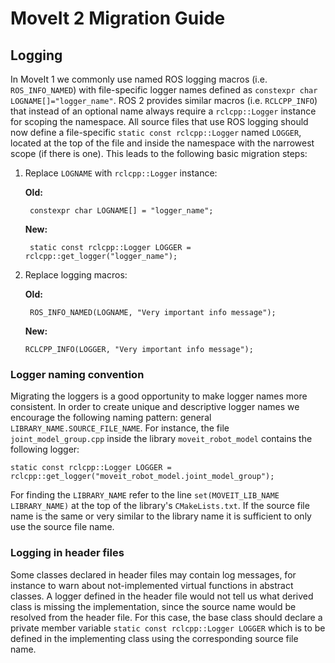 # MoveIt 2 Migration Guide

## Logging

In MoveIt 1 we commonly use named ROS logging macros (i.e. `ROS_INFO_NAMED`) with file-specific logger names defined as `constexpr char LOGNAME[]="logger_name"`.
ROS 2 provides similar macros (i.e. `RCLCPP_INFO`) that instead of an optional name always require a `rclcpp::Logger` instance for scoping the namespace.
All source files that use ROS logging should now define a file-specific `static const rclcpp::Logger` named `LOGGER`, located at the top of the file and inside the namespace with the narrowest scope (if there is one).
This leads to the following basic migration steps:

1. Replace `LOGNAME` with `rclcpp::Logger` instance:

    <b>Old:</b>
    
        constexpr char LOGNAME[] = "logger_name";
  
    <b>New:</b>
    
        static const rclcpp::Logger LOGGER = rclcpp::get_logger("logger_name");
  
2. Replace logging macros:

    <b>Old:</b>
    
        ROS_INFO_NAMED(LOGNAME, "Very important info message");
   
   <b>New:</b>

       RCLCPP_INFO(LOGGER, "Very important info message");
       
### Logger naming convention

Migrating the loggers is a good opportunity to make logger names more consistent.
In order to create unique and descriptive logger names we encourage the following naming pattern: general `LIBRARY_NAME.SOURCE_FILE_NAME`.
For instance, the file `joint_model_group.cpp` inside the library `moveit_robot_model` contains the following logger:

    static const rclcpp::Logger LOGGER = rclcpp::get_logger("moveit_robot_model.joint_model_group");

For finding the `LIBRARY_NAME` refer to the line `set(MOVEIT_LIB_NAME LIBRARY_NAME)` at the top of the library's `CMakeLists.txt`.
If the source file name is the same or very similar to the library name it is sufficient to only use the source file name.

### Logging in header files

Some classes declared in header files may contain log messages, for instance to warn about not-implemented virtual functions in abstract classes.
A logger defined in the header file would not tell us what derived class is missing the implementation, since the source name would be resolved from the header file.
For this case, the base class should declare a private member variable `static const rclcpp::Logger LOGGER` which is to be defined in the implementing class using the corresponding source file name.
